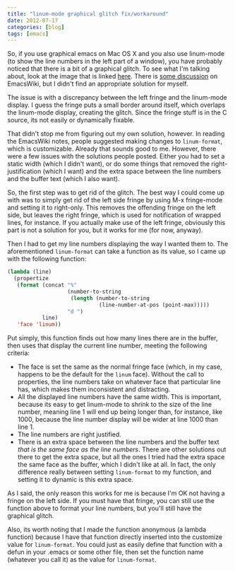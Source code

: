 ```yaml
---
title: "linum-mode graphical glitch fix/workaround"
date: 2012-07-17
categories: [blog]
tags: [emacs]
---
```

So, if you use graphical emacs on Mac OS X and you also use linum-mode (to show the line numbers in the left part of a window), you have probably noticed that there is a bit of a graphical glitch. To see what I'm talking about, look at the image that is linked [here](http://i.imgur.com/mt28I.png). There is [some discussion](http://emacswiki.org/emacs/LineNumbers#toc5) on EmacsWiki, but I didn't find an appropriate solution for myself.
<!--more-->
The issue is with a discrepancy between the left fringe and the linum-mode display. I guess the fringe puts a small border around itself, which overlaps the linum-mode display, creating the glitch. Since the fringe stuff is in the C source, its not easily or dynamically fixable.

That didn't stop me from figuring out my own solution, however. In reading the EmacsWiki notes, people suggested making changes to `linum-format`, which is customizable. Already that sounds good to me. However, there were a few issues with the solutions people posted. Either you had to set a static width (which I didn't want), or do some things that removed the right-justification (which I want) and the extra space between the line numbers and the buffer text (which I also want).

So, the first step was to get rid of the glitch. The best way I could come up with was to simply get rid of the left side fringe by using M-x fringe-mode and setting it to right-only. This removes the offending fringe on the left side, but leaves the right fringe, which is used for notification of wrapped lines, for instance. If you actually make use of the left fringe, obviously this part is not a solution for you, but it works for me (for now, anyway).

Then I had to get my line numbers displaying the way I wanted them to. The aforementioned `linum-format` can take a function as its value, so I came up with the following function:

```cl
(lambda (line)
  (propertize
   (format (concat "%"
                   (number-to-string
                    (length (number-to-string
                             (line-number-at-pos (point-max)))))
                   "d ")
           line)
   'face 'linum))
```

Put simply, this function finds out how many lines there are in the buffer, then uses that display the current line number, meeting the following criteria:

* The face is set the same as the normal fringe face (which, in my case, happens to be the default for the `linum` face). Without the call to properties, the line numbers take on whatever face that particular line has, which makes them inconsistent and distracting.
* All the displayed line numbers have the same width. This is important, because its easy to get linum-mode to shrink to the size of the line number, meaning line 1 will end up being longer than, for instance, like 1000, because the line number display will be wider at line 1000 than line 1.
* The line numbers are right justified.
* There is an extra space between the line numbers and the buffer text *that is the same face as the line numbers*. There are other solutions out there to get the extra space, but all the ones I tried had the extra space the same face as the buffer, which I didn't like at all. In fact, the only difference really between setting `linum-format` to my function, and setting it to dynamic is this extra space.

As I said, the only reason this works for me is because I'm OK not having a fringe on the left side. If you must have that fringe, you can still use the function above to format your line numbers, but you'll still have the graphical glitch.

Also, its worth noting that I made the function anonymous (a lambda function) because I have that function directly inserted into the customize value for `linum-format`. You could just as easily define that function with a defun in your .emacs or some other file, then set the function name (whatever you call it) as the value for `linum-format`.
